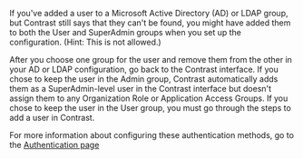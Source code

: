 
<!--
title: "Add user to Active Directory or LDAP"
description: "Add user to the Configuration of Active Directory or LDAP authentication services"
tags: "troubleshoot authentication user role LDAP AD"
-->

If you've added a user to a Microsoft Active Directory (AD) or LDAP group, but Contrast still says that they can't be found, you might have added them to both the User and SuperAdmin groups when you set up the configuration. (Hint: This is not allowed.)

After you choose one group for the user and remove them from the other in your AD or LDAP configuration, go back to the Contrast interface. If you chose to keep the user in the Admin group, Contrast automatically adds them as a SuperAdmin-level user in the Contrast interface but doesn't assign them to any Organization Role or Application Access Groups. If you chose to keep the user in the User group, you must go through the steps to add a user in Contrast. 

For more information about configuring these authentication methods, go to the [Authentication page](installation-setupauth.html)